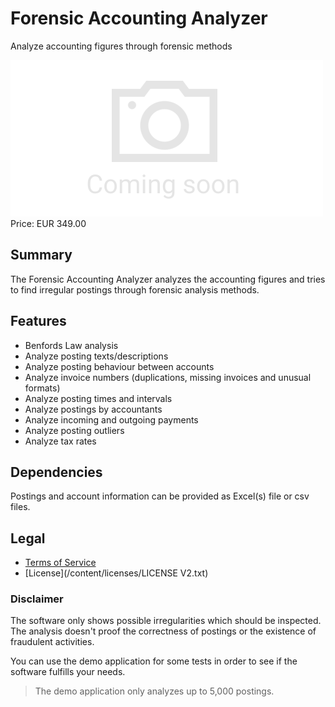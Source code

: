 # Forensic Accounting Analyzer

Analyze accounting figures through forensic methods

<div class="splash">
    <img alt="Splash" src="/tpl/img/placeholder_splash.png">
    <div class="price">Price: EUR 349.00</div>
    <div class="purchase">
        <!--<a class="button" href="#">Demo</a>
        <a class="button" href="#">Buy</a>-->
    </div>
</div>

## Summary

The Forensic Accounting Analyzer analyzes the accounting figures and tries to find irregular postings through forensic analysis methods.

## Features

* Benfords Law analysis
* Analyze posting texts/descriptions
* Analyze posting behaviour between accounts
* Analyze invoice numbers (duplications, missing invoices and unusual formats)
* Analyze posting times and intervals
* Analyze postings by accountants
* Analyze incoming and outgoing payments
* Analyze posting outliers
* Analyze tax rates

## Dependencies

Postings and account information can be provided as Excel(s) file or csv files.

## Legal

* [Terms of Service](/en/terms)
* [License](/content/licenses/LICENSE V2.txt)

### Disclaimer

The software only shows possible irregularities which should be inspected. The analysis doesn't proof the correctness of postings or the existence of fraudulent activities.

You can use the demo application for some tests in order to see if the software fulfills your needs.

> The demo application only analyzes up to 5,000 postings.
